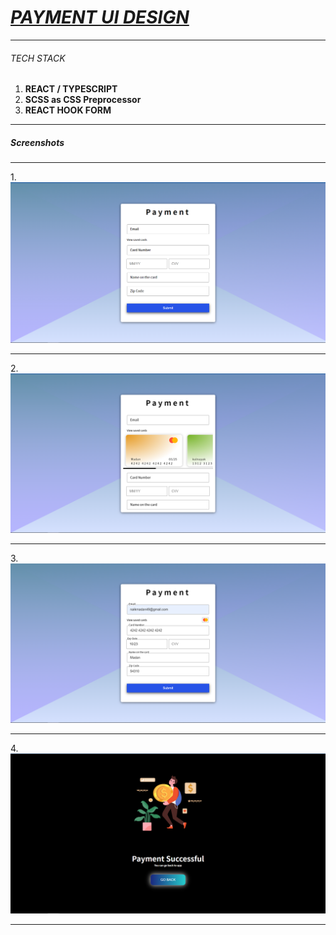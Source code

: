 # <i><u> PAYMENT UI DESIGN </u></i>

<hr>

###### TECH STACK

<ol>
  <li> <b>  REACT / TYPESCRIPT</b></li>
  <li> <b>SCSS as CSS Preprocessor</b></li>
  <li> <b>REACT HOOK FORM</b></li>
</ol>

<hr>

##### Screenshots

<hr>
1.
<img src="./src/assets/1.png">

<hr>
2.
<img src="./src/assets/2.png">

<hr>
3.
<img src="./src/assets/3.png">

<hr>
4.
<img src="./src/assets/4.png">

<hr>
